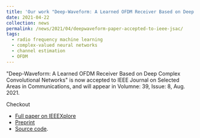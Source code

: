 ```yaml
---
title: 'Our work "Deep-Waveform: A Learned OFDM Receiver Based on Deep Complex Convolutional Networks" is accepted to IEEE Journal on Selected Areas in Communications.'
date: 2021-04-22
collection: news
permalink: /news/2021/04/deepwaveform-paper-accepted-to-ieee-jsac/
tags:
  - radio frequency machine learning
  - complex-valued neural networks
  - channel estimation
  - OFDM
---
```


"Deep-Waveform: A Learned OFDM Receiver Based on Deep Complex Convolutional Networks" is now accepted to IEEE Journal on Selected Areas in Communications, and will appear in Volumne: 39, Issue: 8, Aug. 2021. 

Checkout 
- [Full paper on IEEEXplore](https://doi.org/10.1109/JSAC.2021.3087241)
- [Preprint](https://arxiv.org/abs/1810.07181)
- [Source code](https://github.com/zhongyuanzhao/dl_ofdm).

